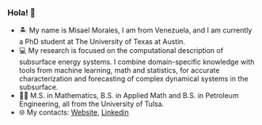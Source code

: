 ### Hola! 👋

- 🏝  My name is Misael Morales, I am from Venezuela, and I am currently a PhD student at The University of Texas at Austin. 
- 💻  My research is focused on the computational description of subsurface energy systems. I combine domain-specific knowledge with tools from machine learning, math and statistics, for accurate characterization and forecasting of complex dynamical systems in the subsurface. 
- 👨‍🎓  M.S. in Mathematics, B.S. in Applied Math and B.S. in Petroleum Engineering, all from the University of Tulsa.
- 🌐  My contacts: [Website](https://sites.google.com/view/misaelmmorales), [Linkedin](https://www.linkedin.com/in/misaelmmorales/)

<!--
**misaelmmorales/misaelmmorales** is a ✨ _special_ ✨ repository because its `README.md` (this file) appears on your GitHub profile.

Here are some ideas to get you started:

- 🔭 I’m currently working on ...
- 🌱 I’m currently learning ...
- 👯 I’m looking to collaborate on ...
- 🤔 I’m looking for help with ...
- 💬 Ask me about ...
- 📫 How to reach me: ...
- 😄 Pronouns: ...
- ⚡ Fun fact: ...
-->
